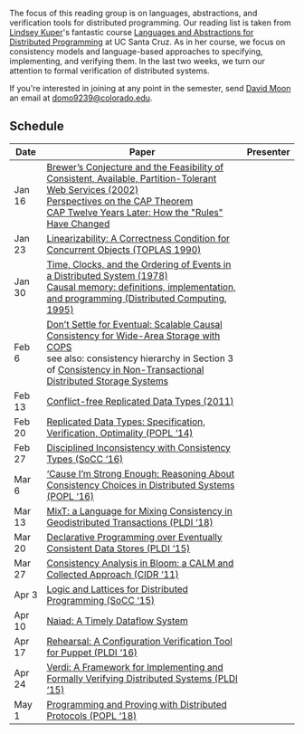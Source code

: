 The focus of this reading group is on languages, abstractions, and verification tools for distributed programming. Our reading list is taken from [Lindsey Kuper](https://users.soe.ucsc.edu/~lkuper/)'s fantastic course [Languages and Abstractions for Distributed Programming](http://composition.al/CMPS290S-2018-09/course-overview.html) at UC Santa Cruz. As in her course, we focus on consistency models and language-based approaches to specifying, implementing, and verifying them. In the last two weeks, we turn our attention to formal verification of distributed systems.

If you're interested in joining at any point in the semester, send [David Moon](http://plv.colorado.edu/dmoon) an email at domo9239@colorado.edu. 

## Schedule

| Date | Paper | Presenter |
| --- | --- | --- |
| Jan 16 | [Brewer’s Conjecture and the Feasibility of Consistent, Available, Partition-Tolerant Web Services (2002)](https://www.comp.nus.edu.sg/~gilbert/pubs/BrewersConjecture-SigAct.pdf)<br> [Perspectives on the CAP Theorem](http://groups.csail.mit.edu/tds/papers/Gilbert/Brewer2.pdf)<br> [CAP Twelve Years Later: How the "Rules" Have Changed](https://www.infoq.com/articles/cap-twelve-years-later-how-the-rules-have-changed)| |
| Jan 23 | [Linearizability: A Correctness Condition for Concurrent Objects (TOPLAS 1990)](http://cs.brown.edu/~mph/HerlihyW90/p463-herlihy.pdf) | |
| Jan 30 | [Time, Clocks, and the Ordering of Events in a Distributed System (1978)](https://lamport.azurewebsites.net/pubs/time-clocks.pdf)<br> [Causal memory: definitions, implementation, and programming (Distributed Computing, 1995)](https://link.springer.com/article/10.1007/BF01784241) | |
| Feb 6 | [Don’t Settle for Eventual: Scalable Causal Consistency for Wide-Area Storage with COPS](https://ieeexplore.ieee.org/document/331722)<br> see also: consistency hierarchy in Section 3 of [Consistency in Non-Transactional Distributed Storage Systems](https://dl.acm.org/citation.cfm?id=2926965) | |
| Feb 13 | [Conflict-free Replicated Data Types (2011)](https://hal.inria.fr/inria-00609399/document) | |
| Feb 20 | [Replicated Data Types: Specification, Verification, Optimality (POPL ‘14)](https://www.microsoft.com/en-us/research/publication/replicated-data-types-specification-verification-optimality/) | |
| Feb 27 | [Disciplined Inconsistency with Consistency Types (SoCC ‘16)](http://bholt.org/gen/ipa.pdf) | |
| Mar 6 | [‘Cause I’m Strong Enough: Reasoning About Consistency Choices in Distributed Systems (POPL ‘16)](http://software.imdea.org/~gotsman/papers/logic-popl16.pdf) | |
| Mar 13 | [MixT: a Language for Mixing Consistency in Geodistributed Transactions (PLDI ‘18)](http://www.cs.cornell.edu/andru/papers/mixt/mixt.pdf) | |
| Mar 20 | [Declarative Programming over Eventually Consistent Data Stores (PLDI ‘15)](http://kcsrk.info/papers/quelea_pldi15.pdf) | |
| Mar 27 | [Consistency Analysis in Bloom: a CALM and Collected Approach (CIDR ‘11)](http://db.cs.berkeley.edu/papers/cidr11-bloom.pdf) | |
| Apr 3 | [Logic and Lattices for Distributed Programming (SoCC ‘15)](https://dl.acm.org/citation.cfm?id=2391230) | |
| Apr 10 | [Naiad: A Timely Dataflow System](http://sigops.org/s/conferences/sosp/2013/papers/p439-murray.pdf)| |
| Apr 17 | [Rehearsal: A Configuration Verification Tool for Puppet (PLDI ‘16)](https://people.cs.umass.edu/~arjun/papers/2016-rehearsal.html) | |
| Apr 24 | [Verdi: A Framework for Implementing and Formally Verifying Distributed Systems (PLDI ‘15)](http://verdi.uwplse.org/verdi.pdf) | |
| May 1 | [Programming and Proving with Distributed Protocols (POPL ‘18)](http://ilyasergey.net/papers/disel-popl18.pdf) | |
